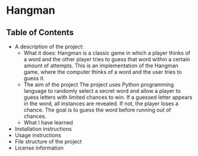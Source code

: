 # Hangman

## Table of Contents
- A description of the project:
  - What it does:
    Hangman is a classic game in which a player thinks of a word and the other player tries to guess that word within a certain amount of attempts.
    This is an implementation of the Hangman game, where the computer thinks of a word and the user tries to guess it.
  - The aim of the project
    The project uses Python programming language to randomly select a secret word and allow a player to guess letters with limited chances to win.
    If a guessed letter appears in the word, all instances are revealed. If not, the player loses a chance.
    The goal is to guess the word before running out of chances.
  - What I have learned
- Installation instructions
- Usage instructions
- File structure of the project
- License information


 
